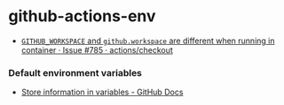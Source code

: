github-actions-env
==================
- [`GITHUB_WORKSPACE` and `github.workspace` are different when running in container · Issue #785 · actions/checkout](https://github.com/actions/checkout/issues/785)

### Default environment variables
- [Store information in variables - GitHub Docs](https://docs.github.com/en/actions/how-tos/writing-workflows/choosing-what-your-workflow-does/store-information-in-variables#default-environment-variables)
